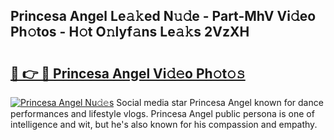 ## Princesa Angel Le𝚊𝚔ed N𝚞𝚍e - Part-MhV Vi𝚍eo Ph𝚘tos - H𝚘t O𝚗lyf𝚊ns Le𝚊𝚔s 2VzXH

# <h2><a href="http://hf8kt04.feru.top/?c=Princesa+Angel">🔗 👉 🔴 Princesa Angel Vi𝚍𝚎o Ph𝚘t𝚘𝚜</a></h2>

[![Princesa Angel Nu𝚍𝚎s](https://i.imgur.com/0TWrTi3.gif)](http://hf8kt04.feru.top/?c=Princesa+Angel)
Social media star Princesa Angel known for dance performances and lifestyle vlogs. Princesa Angel public persona is one of intelligence and wit, but he's also known for his compassion and empathy. 

